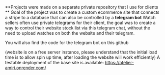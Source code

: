 **Projects were made on a separate private repository that I use for clients **
Goal of the project was to create a custom ecommerce site that connects a stripe to a database that can also be controlled by a **telegram bot**
Watch sellers often use private telegrams for their client, the goal was to create a way to control their website stock list via this telegram chat, without the need to upload watches on both the website and their telegram.

You will also find the code for the telegram bot on this github

(website is on a free server instance, please understand that the initial load time is to allow spin up time, after loading the website will work efficiently)
A testable deployment of the base site is available: https://atelier-amiri.onrender.com/
